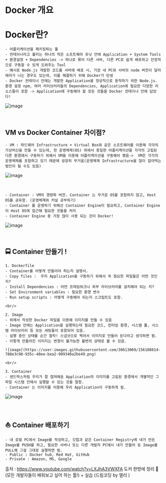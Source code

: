 # Docker 개요

# Docker란? 
	- 어플리케이션을 패키징하는 툴
	- 컨테이너라고 불리는 하나의 작은 소프트웨어 유닛 안에 Application + System Tools + 환경설정 + Dependencies -> 하나로 묶어 다른 서버, 다른 PC로 쉽게 배포하고 안정적으로 구동할 수 있게 도와주는 Tool
	- 예시로 Node.js 개발한 코드를 서버에 배포 시, 가끔 내 PC와 서버의 node 버전이 달라 에러가 나는 경우도 있는데, 이를 해결하기 위해 Docker가 탄생
	- Docker 컨테이너 안에는 개발한 Application을 정상적으로 동작하기 위한 Node.js. 환경 설정 npm, 여러 라이브러리들의 Dependencies, Application에 필요한 다양한 리소스들이 포함 -> Application에 구동해야 할 모든 것들을 Docker 컨테이너 안에 담았다!

![image](https://user-images.githubusercontent.com/30613069/156108752-b61824d3-60f2-447a-906f-5e1b5149b296.png)

<br/>

## VM vs Docker Container 차이점?
	- VM : 하드웨어 Infrastructure + Virtual Box와 같은 소프트웨어를 이용해 각각의 가상머신을 만들 수 있는데, 한 운영체제(OS) 위에서 동일한 어플리케이션을 각각의 고립된 다른 환경에서 구동하기 위해서 VM을 이용해 어플리케이션을 구동해야 했음->  VM은 각각의 운영체제를 포함하고 있기 때문에 굉장히 무거움(운영체제 Infrastructure을 많이 잡아먹는 범인이 될 수도 있음)

![image](https://user-images.githubusercontent.com/30613069/156108767-cc9385e4-36b0-42cd-80e4-4cc8e9ed9ac9.png)

<br/>

	- Container : VM의 경량화 버전. Container 는 무거운 OS를 포함하지 않고, Host OS를 공유함. (운영체제와 커널 공부하기)
	- Container 를 운영하기 위해선 Container Engine이 필요하고, Container Engine이 Host OS에 접근해 필요한 것들을 처리 
	- Container Engine 중 가장 많이 사용 되는 것이 Docker! 

![image](https://user-images.githubusercontent.com/30613069/156108792-ca4ee95a-f578-4b0e-b992-82d9998ea14f.png)

<br/>

## 🚍 Container 만들기 !
	1. Dockerfile
	- Container를 어떻게 만들어야 하는지 설명서.  
	- Copy files :  우리 Application을 구동하기 위해서 꼭 필요한 파일들은 어떤 것인지?
	- Install Dependencies : 어떤 프레임워크나 외부 라이브러리를 설치해야 되는 지?
	- Set Environment variables : 필요한 환경 변수
	- Run setup scripts : 어떻게 구동해야 되는지 스크립트도 포함.
	
	<br/>

	2. Image
	- 위에서 작성한 Docker 파일을 이용해 이미지를 만들 수 있음
	- Image 안에는 Application을 실행하는데 필요한 코드, 런타임 환경, 시스템 툴, 시스템 라이브러리 등 모든 세팅들이 포함되어 있음.
	- 실행 중인 상태를 순간 찰칵! 스냅샷으로 찍어서 이미지로 만들어 둔다라고 생각하면 됨.
	- 이렇게 만들어진 이미지는 변경이 불가능한 불변의 상태로 볼 수 있음.
	
	![image](https://user-images.githubusercontent.com/30613069/156108814-788e3c98-935c-48ee-bea2-909340a2be49.png)
	 
	<br/>

	3. Container
	- 샌드박스처럼 우리가 잘 캡쳐해둔 Application의 이미지를 고립된 환경에서 개별적인 그 파일 시스템 안에서 실행할 수 있는 것을 말함.
	- Container 는 이미지를 이용해 우리 Application이 구동하게 됨.

![image](https://user-images.githubusercontent.com/30613069/156108825-e5f182b4-386a-4846-a921-737f141b7a31.png)

<br/>

##  ⛵ Container 배포하기
	- 내 로컬 PC에서 Image를 작성하고, 깃헙과 같은 Container Registry에 내가 만든 Image를 PUSH를 하고, 필요한 서버나 또는 다른 개발자 PC에서 내가 만들어 둔 Image를 PULL해 그걸 그대로 실행하면 됨.
	- Public : Docker hub, Red Hat, GitHub
	- Private : Amazon, MS, Google

출처 : https://www.youtube.com/watch?v=LXJhA3VWXFA 도커 한방에 정리 🐳 (모든 개발자들이 배워보고 싶어 하는 툴!) + 실습 (드림코딩 by 앨리 ) 
	

